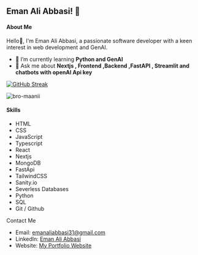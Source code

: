 ## Eman Ali Abbasi! 👋

#### About Me

Hello👋, I'm Eman Ali Abbasi, a passionate software developer with a keen interest in web development and GenAI.
- 🌱 I’m currently learning **Python and GenAI**
- 💬 Ask me about **Nextjs , Frontend ,Backend ,FastAPI , Streamlit and chatbots with openAI Api key**

[![GitHub Streak](https://github-readme-streak-stats.herokuapp.com?user=bro-maanii)](https://git.io/streak-stats)



<p><img align="center" src="https://github-readme-stats.vercel.app/api/top-langs?username=bro-maanii&show_icons=true&locale=en&layout=compact" alt="bro-maanii" /></p>

#### Skills

- HTML
- CSS
- JavaScript
- Typescript 
- React 
- Nextjs
- MongoDB
- FastApi
- TailwindCSS
- Sanity.io
- Severless Databases
- Python
- SQL
- Git / Github

Contact Me

- Email: [emanaliabbasi31@gmail.com](mailto:emanaliabbasi31@gmail.com)
- LinkedIn: [Eman Ali Abbasi](https://www.linkedin.com/in/eman-ali-abbasi-937932237/)
- Website: [My Portfolio Website](https://emaanabbasi-portfolio.vercel.app/)


